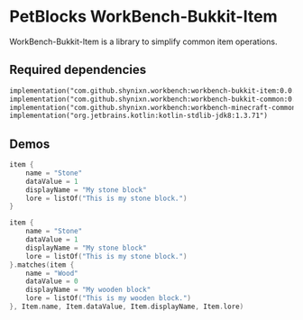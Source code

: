 # PetBlocks WorkBench-Bukkit-Item

WorkBench-Bukkit-Item is a library to simplify common item operations.

## Required dependencies

```xml
implementation("com.github.shynixn.workbench:workbench-bukkit-item:0.0.+")
implementation("com.github.shynixn.workbench:workbench-bukkit-common:0.0.+")
implementation("com.github.shynixn.workbench:workbench-minecraft-common:0.0.+")
implementation("org.jetbrains.kotlin:kotlin-stdlib-jdk8:1.3.71")
```

## Demos

```kotlin
item {
    name = "Stone"
    dataValue = 1
    displayName = "My stone block"
    lore = listOf("This is my stone block.")
}
```

```kotlin
item {
    name = "Stone"
    dataValue = 1
    displayName = "My stone block"
    lore = listOf("This is my stone block.")
}.matches(item {
    name = "Wood"
    dataValue = 0
    displayName = "My wooden block"
    lore = listOf("This is my wooden block.")
}, Item.name, Item.dataValue, Item.displayName, Item.lore)
```

